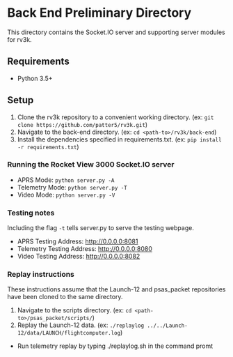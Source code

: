 # Back End Preliminary Directory
This directory contains the Socket.IO server and supporting server modules for rv3k.

## Requirements
- Python 3.5+

## Setup
1. Clone the rv3k repository to a convenient working directory. (ex: `git clone https://github.com/patter5/rv3k.git`)
2. Navigate to the back-end directory. (ex: `cd <path-to>/rv3k/back-end`)
3. Install the dependencies specified in requirements.txt. (ex: `pip install -r requirements.txt`)

### Running the Rocket View 3000 Socket.IO server
- APRS Mode: `python server.py -A`
- Telemetry Mode: `python server.py -T`
- Video Mode: `python server.py -V`

### Testing notes
Including the flag `-t` tells server.py to serve the testing webpage.
- APRS Testing Address: http://0.0.0.0:8081
- Telemetry Testing Address: http://0.0.0.0:8080
- Video Testing Address: http://0.0.0.0:8082

### Replay instructions
These instructions assume that the Launch-12 and psas_packet repositories have been cloned to the same directory.
1. Navigate to the scripts directory. (ex: `cd <path-to>/psas_packet/scripts/`)
2. Replay the Launch-12 data. (ex: `./replaylog ../../Launch-12/data/LAUNCH/flightcomputer.log`)
  - Run telemetry replay by typing ./replaylog.sh in the command promt
